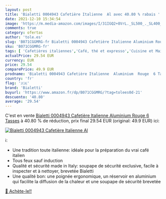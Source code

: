 ```yaml
---
layout: post
title: 'Bialetti 0004943 Cafetière Italienne  Al avec 40.80 % rabais '
date: 2021-12-10 15:34:54
image: 'https://m.media-amazon.com/images/I/31IGQ2+8VrL._SL500_._SL400_.jpg'
comments: true
category: ofertas
author: 'tole.es'
slug: 'B071CGGMRG-fr Bialetti 0004943 Cafetière Italienne Aluminium Rouge 6 Tasses'
sku: 'B071CGGMRG-fr'
tags: [ 'Cafetières italiennes','Café, thé et expresso','Cuisine et Maison','bialetti', ]
actualPrice: 29.54 EUR
currency: EUR
price: 29.54
comparePrice: 49.9 EUR
prodname: 'Bialetti 0004943 Cafetière Italienne  Aluminium  Rouge  6 Tasses'
country: 'fr'
flag: '🇫🇷'
brand: 'Bialetti'
buyurl: 'https://www.amazon.fr/dp/B071CGGMRG/?tag=tolees0d-21'
descuento: '40.80'
average: '29.54'
---
```


C'est en vente [Bialetti 0004943 Cafetière Italienne  Aluminium  Rouge  6 Tasses](https://www.amazon.fr/dp/B071CGGMRG/?tag=tolees0d-21)  à  40.80 % de réduction, prix final  29.54 EUR (original: 49.9 EUR) ici:

[![Bialetti 0004943 Cafetière Italienne  Al](https://m.media-amazon.com/images/I/31IGQ2+8VrL._SL500_._SL400_.jpg)](https://www.amazon.fr/dp/B071CGGMRG/?tag=tolees0d-21)

ℹ️:

- Une tradition toute italienne: idéale pour la préparation du vrai café italien
- Tous feux sauf induction
- Qualité et sécurité made in Italy: soupape de sécurité exclusive, facile à inspecter et à nettoyer, brevetée Bialetti
- Une qualité bon: une poignée ergonomique, un réservoir en aluminium qui facilite la diffusion de la chaleur et une soupape de sécurité brevetée

[🛒 Achète-le!!](https://www.amazon.fr/dp/B071CGGMRG/?tag=tolees0d-21)
